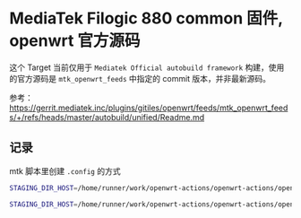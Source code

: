# MediaTek Filogic 880 common 固件, openwrt 官方源码

这个 Target 当前仅用于 `Mediatek Official autobuild framework` 构建，使用的官方源码是 `mtk_openwrt_feeds` 中指定的 commit 版本，并非最新源码。

参考：<https://gerrit.mediatek.inc/plugins/gitiles/openwrt/feeds/mtk_openwrt_feeds/+/refs/heads/master/autobuild/unified/Readme.md>

## 记录

mtk 脚本里创建 `.config` 的方式

``` bash
STAGING_DIR_HOST=/home/runner/work/openwrt-actions/openwrt-actions/openwrt/staging_dir/host /home/runner/work/openwrt-actions/openwrt-actions/openwrt/scripts/config/aconf -m -o /home/runner/work/openwrt-actions/openwrt-actions/openwrt/.config -k /home/runner/work/openwrt-actions/openwrt-actions/openwrt/Config.in /builder/mtk-openwrt-feeds/autobuild/unified/filogic/24.10/defconfig /builder/mtk-openwrt-feeds/autobuild/unified/filogic/mac80211/24.10/defconfig /builder/mtk-openwrt-feeds/autobuild/unified/filogic/mac80211/mt7988_rfb/24.10/defconfig /builder/mtk-openwrt-feeds/autobuild/unified/filogic/mac80211/mt7988_rfb/mt7996/24.10/defconfig

STAGING_DIR_HOST=/home/runner/work/openwrt-actions/openwrt-actions/openwrt/staging_dir/host /home/runner/work/openwrt-actions/openwrt-actions/openwrt/scripts/config/aconf -m -M -o /home/runner/work/openwrt-actions/openwrt-actions/openwrt/.ab/filogic-mac80211-mt7988_rfb-mt7996_defconfig -k /home/runner/work/openwrt-actions/openwrt-actions/openwrt/Config.in /builder/mtk-openwrt-feeds/autobuild/unified/filogic/24.10/defconfig /builder/mtk-openwrt-feeds/autobuild/unified/filogic/mac80211/24.10/defconfig /builder/mtk-openwrt-feeds/autobuild/unified/filogic/mac80211/mt7988_rfb/24.10/defconfig /builder/mtk-openwrt-feeds/autobuild/unified/filogic/mac80211/mt7988_rfb/mt7996/24.10/defconfig
```
